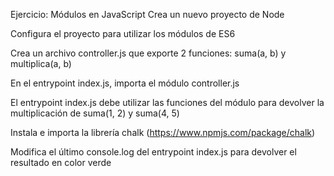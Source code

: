Ejercicio: Módulos en JavaScript
Crea un nuevo proyecto de Node

Configura el proyecto para utilizar los módulos de ES6

Crea un archivo controller.js que exporte 2 funciones: suma(a, b) y multiplica(a, b)

En el entrypoint index.js, importa el módulo controller.js

El entrypoint index.js debe utilizar las funciones del módulo para devolver la multiplicación de suma(1, 2) y suma(4, 5)

Instala e importa la librería chalk (https://www.npmjs.com/package/chalk)

Modifica el último console.log del entrypoint index.js para devolver el resultado en color verde
